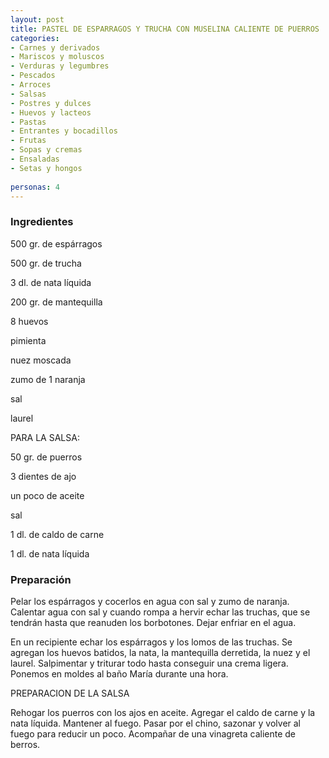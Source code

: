 ```yaml
---
layout: post
title: PASTEL DE ESPARRAGOS Y TRUCHA CON MUSELINA CALIENTE DE PUERROS
categories:
- Carnes y derivados
- Mariscos y moluscos
- Verduras y legumbres
- Pescados
- Arroces
- Salsas
- Postres y dulces
- Huevos y lacteos
- Pastas
- Entrantes y bocadillos
- Frutas
- Sopas y cremas
- Ensaladas
- Setas y hongos
 
personas: 4 
---
```

<h3>Ingredientes</h3>
500 gr. de espárragos

500 gr. de trucha

3 dl. de nata líquida

200 gr. de mantequilla

8 huevos

pimienta

nuez moscada

zumo de 1 naranja

sal

laurel

PARA LA SALSA:

50 gr. de puerros

3 dientes de ajo

un poco de aceite

sal

1 dl. de caldo de carne

1 dl. de nata líquida

<h3>Preparación</h3>
Pelar los espárragos y cocerlos en agua con sal y zumo de naranja. Calentar agua con sal y cuando rompa a hervir echar las truchas, que se tendrán hasta que reanuden los borbotones. Dejar enfriar en el agua.

En un recipiente echar los espárragos y los lomos de las truchas. Se agregan los huevos batidos, la nata, la mantequilla derretida, la nuez y el laurel. Salpimentar y triturar todo hasta conseguir una crema ligera. Ponemos en moldes al baño María durante una hora.

PREPARACION DE LA SALSA

Rehogar los puerros con los ajos en aceite. Agregar el caldo de carne y la nata líquida. Mantener al fuego. Pasar por el chino, sazonar y volver al fuego para reducir un poco. Acompañar de una vinagreta caliente de berros.

